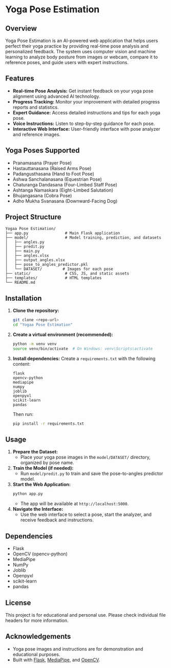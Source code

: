 # Yoga Pose Estimation

## Overview
Yoga Pose Estimation is an AI-powered web application that helps users perfect their yoga practice by providing real-time pose analysis and personalized feedback. The system uses computer vision and machine learning to analyze body posture from images or webcam, compare it to reference poses, and guide users with expert instructions.

## Features
- **Real-time Pose Analysis:** Get instant feedback on your yoga pose alignment using advanced AI technology.
- **Progress Tracking:** Monitor your improvement with detailed progress reports and statistics.
- **Expert Guidance:** Access detailed instructions and tips for each yoga pose.
- **Voice Instructions:** Listen to step-by-step guidance for each pose.
- **Interactive Web Interface:** User-friendly interface with pose analyzer and reference images.

## Yoga Poses Supported
- Pranamasana (Prayer Pose)
- Hastauttanasana (Raised Arms Pose)
- Padangusthasana (Hand to Foot Pose)
- Ashwa Sanchalanasana (Equestrian Pose)
- Chaturanga Dandasana (Four-Limbed Staff Pose)
- Ashtanga Namaskara (Eight-Limbed Salutation)
- Bhujangasana (Cobra Pose)
- Adho Mukha Svanasana (Downward-Facing Dog)

## Project Structure
```
Yogaa Pose Estimation/
├── app.py                # Main Flask application
├── model/                # Model training, prediction, and datasets
│   ├── angles.py
│   ├── predit.py
│   ├── main.py
│   ├── angles.xlsx
│   ├── output_angles.xlsx
│   ├── pose_to_angles_predictor.pkl
│   └── DATASET/         # Images for each pose
├── static/               # CSS, JS, and static assets
├── templates/            # HTML templates
└── README.md
```

## Installation
1. **Clone the repository:**
   ```bash
   git clone <repo-url>
   cd "Yogaa Pose Estimation"
   ```
2. **Create a virtual environment (recommended):**
   ```bash
   python -m venv venv
   source venv/bin/activate  # On Windows: venv\Scripts\activate
   ```
3. **Install dependencies:**
   Create a `requirements.txt` with the following content:
   ```
   flask
   opencv-python
   mediapipe
   numpy
   joblib
   openpyxl
   scikit-learn
   pandas
   ```
   Then run:
   ```bash
   pip install -r requirements.txt
   ```

## Usage
1. **Prepare the Dataset:**
   - Place your yoga pose images in the `model/DATASET/` directory, organized by pose name.
2. **Train the Model (if needed):**
   - Run `model/predit.py` to train and save the pose-to-angles predictor model.
3. **Start the Web Application:**
   ```bash
   python app.py
   ```
   - The app will be available at `http://localhost:5000`.
4. **Navigate the Interface:**
   - Use the web interface to select a pose, start the analyzer, and receive feedback and instructions.

## Dependencies
- Flask
- OpenCV (opencv-python)
- MediaPipe
- NumPy
- Joblib
- Openpyxl
- scikit-learn
- pandas

## License
This project is for educational and personal use. Please check individual file headers for more information.

## Acknowledgements
- Yoga pose images and instructions are for demonstration and educational purposes.
- Built with [Flask](https://flask.palletsprojects.com/), [MediaPipe](https://mediapipe.dev/), and [OpenCV](https://opencv.org/). 
